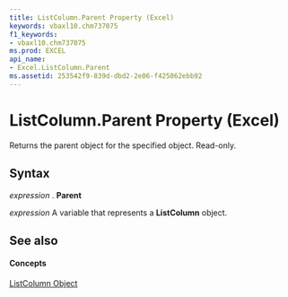 ```yaml
---
title: ListColumn.Parent Property (Excel)
keywords: vbaxl10.chm737075
f1_keywords:
- vbaxl10.chm737075
ms.prod: EXCEL
api_name:
- Excel.ListColumn.Parent
ms.assetid: 253542f9-839d-dbd2-2e06-f425062ebb92
---
```



# ListColumn.Parent Property (Excel)

Returns the parent object for the specified object. Read-only.


## Syntax

 _expression_ . **Parent**

 _expression_ A variable that represents a **ListColumn** object.


## See also


#### Concepts


[ListColumn Object](listcolumn-object-excel.md)


